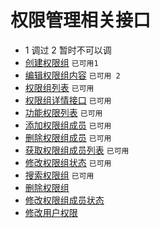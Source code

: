 # 权限管理相关接口
- 1 调过 2 暂时不可以调 
- [创建权限组](api_aj_group_create) `已可用1`
- [编辑权限组内容](api_aj_group_edit) `已可用 2`
- [权限组列表](api_aj_group_list) `已可用`
- [权限组详情接口](api_aj_group_info) `已可用`
- [功能权限列表](api_aj_power_list) `已可用`
- [添加权限组成员](api_aj_group_adduser) `已可用`
- [删除权限组成员](api_aj_group_deleteuser) `已可用`
- [获取权限组成员列表](api_aj_group_userlist) `已可用`
- [修改权限组状态](api_aj_group_updatestatus) `已可用`
- [搜索权限组](api_aj_group_search) `已可用`
- [删除权限组](api_aj_group_delete)
- [修改权限组成员状态](api_aj_group_updateuserstatus)
- [修改用户权限](api_group_updateusergroup)
